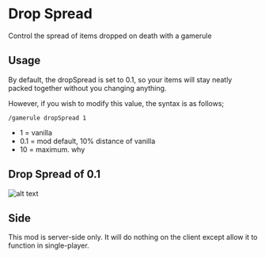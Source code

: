 # Drop Spread

Control the spread of items dropped on death with a gamerule

## Usage

By default, the dropSpread is set to 0.1, so your items will stay neatly packed together without you changing anything.

However, if you wish to modify this value, the syntax is as follows;

```minecraft
/gamerule dropSpread 1
```

- 1 = vanilla
- 0.1 = mod default, 10% distance of vanilla
- 10 = maximum. why

## Drop Spread of 0.1

![alt text](https://media.forgecdn.net/attachments/324/459/unknown-1.png "Drop Spread of 0.1")

## Side

This mod is server-side only. It will do nothing on the client except allow it to function in single-player.
